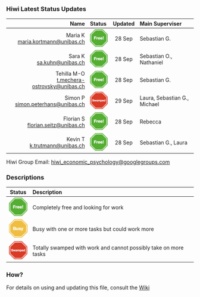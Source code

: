 ### Hiwi Latest Status Updates

| Name   |  Status |    Updated      |  Main Superviser |
|----------:|:-----|:-----:|:----------|
|Maria K<br><a href="mailto:maria.kortmann@unibas.ch">maria.kortmann@unibas.ch</a>  | <img width=50px src="images/free.png"> |    28 Sep| Sebastian G.<br>  |
| Sara K<br><a href="mailto:sa.kuhn@unibas.ch">sa.kuhn@unibas.ch</a>  | <img width=50px src="images/free.png"> | 28 Sep| Sebastian O., Nathaniel  |
| Tehilla M-O<br><a href="mailto:t.mechera-ostrovsky@unibas.ch">t.mechera-ostrovsky@unibas.ch</a>  | <img width=50px src="images/free.png"> |    28 Sep |Sebastian G. |
| Simon P<br><a href="mailto:simon.peterhans@unibas.ch">simon.peterhans@unibas.ch</a>   |  <img width=50px src="images/swamped.png">   |   29 Sep| Laura, Sebastian G., Michael |
| Florian S<br><a href="mailto:florian.seitz@unibas.ch">florian.seitz@unibas.ch</a>  |<img width=50px src="images/free.png"> |    28 Sep| Rebecca  |
| Kevin T<br><a href="k.trutmann@unibas.ch">k.trutmann@unibas.ch</a>   | <img width=50px src="images/free.png"> |    28 Sep| Sebastian G., Laura |

Hiwi Group Email: <a href="mailto:hiwi_economic_psychology@googlegroups.com">hiwi_economic_psychology@googlegroups.com</a> 


### Descriptions

| Status|      Description      |  
|----------|:-------------|
| <img width=50px src="images/free.png">|  Completely free and looking for work |
| <img width=50px src="images/busy.png">|  Busy with one or more tasks but could work more | 
| <img width=50px src="images/swamped.png">|  Totally swamped with work and cannot possibly take on more tasks  | 

### How?

For details on using and updating this file, consult the [Wiki](https://github.com/econpsychbasel/hiwi/wiki/home)
